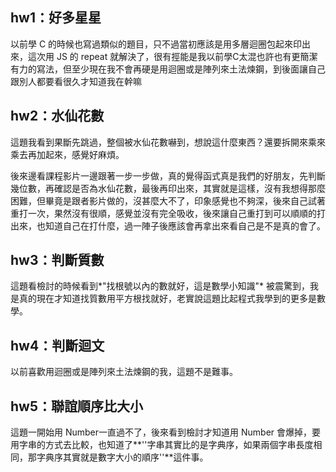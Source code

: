 ## hw1：好多星星

以前學 C 的時候也寫過類似的題目，只不過當初應該是用多層迴圈包起來印出來，這次用 JS 的 repeat 就解決了，很有挳能是我以前學C太混也許也有更簡潔有力的寫法，但至少現在我不會再硬是用迴圈或是陣列來土法煉鋼，到後面讓自己跟別人都要看很久才知道我在幹嘛

## hw2：水仙花數

這題我看到果斷先跳過，整個被水仙花數嚇到，想說這什麼東西？還要拆開來乘來乘去再加起來，感覺好麻煩。

後來邊看課程影片一邊跟著一步一步做，真的覺得函式真是我們的好朋友，先判斷幾位數，再確認是否為水仙花數，最後再印出來，其實就是這樣，沒有我想得那麼困難，但畢竟是跟者影片做的，沒甚麼大不了，印象感覺也不夠深，後來自己試著重打一次，果然沒有很順，感覺並沒有完全吸收，後來讓自己重打到可以順順的打出來，也知道自己在打什麼，過一陣子後應該會再拿出來看自己是不是真的會了。

## hw3：判斷質數

這題看檢討的時候看到*"找根號以內的數就好，這是數學小知識"* 被震驚到，我是真的現在才知道找質數用平方根找就好，老實說這題比起程式我學到的更多是數學。

## hw4：判斷迴文

以前喜歡用迴圈或是陣列來土法煉鋼的我，這題不是難事。

## hw5：聯誼順序比大小

這題一開始用 Number一直過不了，後來看到檢討才知道用 Number 會爆掉，要用字串的方式去比較，也知道了**''字串其實比的是字典序，如果兩個字串長度相同，那字典序其實就是數字大小的順序''**這件事。